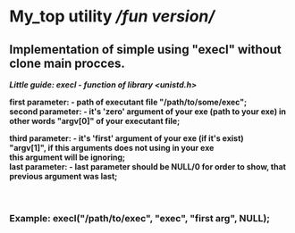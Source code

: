 My_top utility */fun version/*
===

 Implementation of simple using "execl" without clone main procces.
   -------------------------
   

***Little guide: execl - function of library <unistd.h><b/>*** <br>

 
 **first parameter:** - path of executant file "/path/to/some/exec"; <br>
**second parameter:** - it's 'zero' argument of your exe (path to your exe)
             	        in other words "argv[0]" of your executant file;
			
   third parameter: - it's 'first' argument of your exe (if it's exist)<br>
		                     "argv[1]", if this arguments does not using in your exe<br>
	      	              this argument will be ignoring;<br>
   last parameter: - last parameter should be NULL/0 for order to show, that<br>
                   	 	previous argument was last;<br>
<br>
<br>

<h3>Example:   execl("/path/to/exec", "exec", "first arg", NULL);<h3/>




